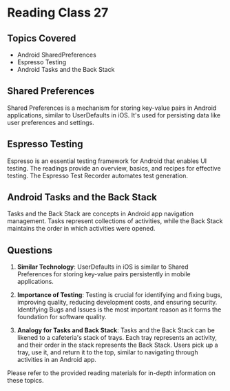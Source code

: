 # Reading Class 27

## Topics Covered
- Android SharedPreferences
- Espresso Testing
- Android Tasks and the Back Stack

## Shared Preferences
Shared Preferences is a mechanism for storing key-value pairs in Android applications, similar to UserDefaults in iOS. It's used for persisting data like user preferences and settings.

## Espresso Testing
Espresso is an essential testing framework for Android that enables UI testing. The readings provide an overview, basics, and recipes for effective testing. The Espresso Test Recorder automates test generation.

## Android Tasks and the Back Stack
Tasks and the Back Stack are concepts in Android app navigation management. Tasks represent collections of activities, while the Back Stack maintains the order in which activities were opened.

## Questions

1. **Similar Technology**: UserDefaults in iOS is similar to Shared Preferences for storing key-value pairs persistently in mobile applications.

2. **Importance of Testing**: Testing is crucial for identifying and fixing bugs, improving quality, reducing development costs, and ensuring security. Identifying Bugs and Issues is the most important reason as it forms the foundation for software quality.

3. **Analogy for Tasks and Back Stack**: Tasks and the Back Stack can be likened to a cafeteria's stack of trays. Each tray represents an activity, and their order in the stack represents the Back Stack. Users pick up a tray, use it, and return it to the top, similar to navigating through activities in an Android app.

Please refer to the provided reading materials for in-depth information on these topics.
